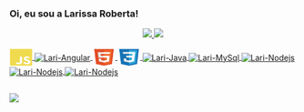 ### Oi, eu sou a Larissa Roberta!

<div align="center">
  <a href="https://github.com/lroberta569">
  <img height="170em" src="https://github-readme-stats.vercel.app/api?username=lroberta569&show_icons=true&theme=cobalt&include_all_commits=true&count_private=true"/>
  <img height="170em" src="https://github-readme-stats.vercel.app/api/top-langs/?username=lroberta569&layout=compact&langs_count=7&theme=cobalt"/>
</div>

 <div style="display: inline_block"><br>
  <img align="center" alt="Lari-Js" height="30" width="40" src="https://raw.githubusercontent.com/devicons/devicon/master/icons/javascript/javascript-plain.svg">
  <img align="center" alt="Lari-Angular" height="30" width="40" src="https://cdn.jsdelivr.net/gh/devicons/devicon/icons/angularjs/angularjs-original.svg" />
  <img align="center" alt="Lari-HTML" height="30" width="40" src="https://raw.githubusercontent.com/devicons/devicon/master/icons/html5/html5-original.svg">
  <img align="center" alt="Lari-CSS" height="30" width="40" src="https://raw.githubusercontent.com/devicons/devicon/master/icons/css3/css3-original.svg">
  <img align="center" alt="Lari-Java" height="30" width="40" src="https://cdn.jsdelivr.net/gh/devicons/devicon/icons/java/java-original.svg">
  <img align="center" alt="Lari-MySql" height="30" width="40" src="https://cdn.jsdelivr.net/gh/devicons/devicon/icons/mysql/mysql-original.svg">
  <img align="center" alt="Lari-Nodejs" height="30" width="40" src="https://cdn.jsdelivr.net/gh/devicons/devicon/icons/nodejs/nodejs-original.svg" />
  <img align="center" alt="Lari-Nodejs" height="30" width="40"src="https://cdn.jsdelivr.net/gh/devicons/devicon/icons/oracle/oracle-original.svg" />
  <img align="center" alt="Lari-Nodejs" height="30" width="40"src="https://cdn.jsdelivr.net/gh/devicons/devicon/icons/spring/spring-original.svg" />
  </div>
  
  ##
  
  <div> 
  <a href="https://www.linkedin.com/in/larissa-roberta569/" target="_blank"><img src="https://img.shields.io/badge/-LinkedIn-%230077B5?style=for-the-badge&logo=linkedin&logoColor=white" target="_blank"></a>
</div>

